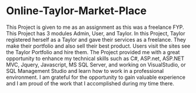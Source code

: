 # Online-Taylor-Market-Place
This Project is given to me as an assignment as this was a freelance FYP. This Project has 3 modules Admin, User, and Taylor. In this Project, Taylor registered herself as a Taylor and gave their services as a freelance. They make their portfolio and also sell their best product. Users visit the sites see the Taylor Portfolio and hire them.
The Project provided me with a great opportunity to enhance my technical skills such as C#, ASP.net, ASP.NET MVC, Jquery, Javascript, MS SQL Server, and working on VisualStudio, or SQL Management Studio and learn how to work in a professional environment. I am grateful for the opportunity to gain valuable experience and I am proud of the work that I accomplished during my time there.

